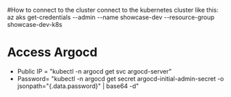 #How to connect to the cluster
connect to the kubernetes cluster like this: az aks get-credentials --admin --name showcase-dev --resource-group showcase-dev-k8s

# Access Argocd
-  Public IP = "kubectl -n argocd get svc argocd-server"
-  Password= "kubectl -n argocd get secret argocd-initial-admin-secret -o jsonpath="{.data.password}" | base64 -d"